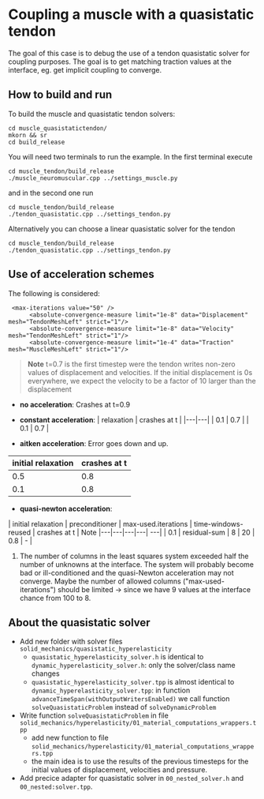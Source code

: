 # Coupling a muscle with a quasistatic tendon

The goal of this case is to debug the use of a tendon quasistatic solver for coupling purposes. The goal is to get matching traction values at the interface, eg. get implicit coupling to converge. 

## How to build and run

To build the muscle and quasistatic tendon solvers:
```
cd muscle_quasistatictendon/
mkorn && sr
cd build_release
```

You will need two terminals to run the example. In the first terminal execute
```
cd muscle_tendon/build_release
./muscle_neuromuscular.cpp ../settings_muscle.py
```

and in the second one run
```
cd muscle_tendon/build_release
./tendon_quasistatic.cpp ../settings_tendon.py
```

Alternatively you can choose a linear quasistatic solver for the tendon
```
cd muscle_tendon/build_release
./tendon_quasistatic.cpp ../settings_tendon.py
```

## Use of acceleration schemes
The following is considered:

```
 <max-iterations value="50" />
      <absolute-convergence-measure limit="1e-8" data="Displacement" mesh="TendonMeshLeft" strict="1"/>
      <absolute-convergence-measure limit="1e-8" data="Velocity" mesh="TendonMeshLeft" strict="1"/>
      <absolute-convergence-measure limit="1e-4" data="Traction" mesh="MuscleMeshLeft" strict="1"/>
```

> **Note**
>  t=0.7 is the first timestep were the tendon writes non-zero values of displacement and velocities. If the initial displacement is 0s everywhere, we expect the velocity to be a factor of 10 larger than the displacement
> 

- **no acceleration**: Crashes at t=0.9
- **constant acceleration**: 
| relaxation |  crashes at t |
|---|---|
| 0.1  | 0.7  | 
| 0.1 |  0.7 |  


- **aitken acceleration**: Error goes down and up.

|  initial relaxation |  crashes at t |
|---|---|
| 0.5  | 0.8  | 
| 0.1 |  0.8 |  

- **quasi-newton acceleration**:

|  initial relaxation |  preconditioner |  max-used.iterations | time-windows-reused | crashes at t | Note 
|---|---|---|---| ---|
| 0.1 | residual-sum | 8 | 20 | 0.8 | - |


1) The number of columns in the least squares system exceeded half the number of unknowns at the interface. The system will probably become bad or ill-conditioned and the quasi-Newton acceleration may not converge. Maybe the number of allowed columns ("max-used-iterations") should be limited -> since we have 9 values at the interface chance from 100 to 8. 

## About the quasistatic solver

- Add new folder with solver files `solid_mechanics/quasistatic_hyperelasticity`
    - `quasistatic_hyperelasticity_solver.h` is identical to `dynamic_hyperelasticity_solver.h`: only the solver/class name changes
    - `quasistatic_hyperelasticity_solver.tpp` is almost identical to `dynamic_hyperelasticity_solver.tpp`: in function `advanceTimeSpan(withOutputWritersEnabled)` we call function `solveQuasistaticProblem` instead of `solveDynamicProblem`
- Write function `solveQuasistaticProblem` in file `solid_mechanics/hyperelasticity/01_material_computations_wrappers.tpp`
    - add new function to file `solid_mechanics/hyperelasticity/01_material_computations_wrappers.tpp`
    - the main idea is to use the results of the previous timesteps for the initial values of displacement, velocities and pressure.
- Add precice adapter for quasistatic solver in `00_nested_solver.h` and `00_nested:solver.tpp`.

